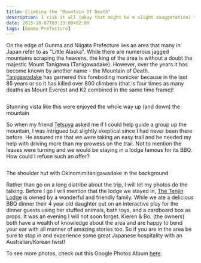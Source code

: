 ```yaml
---
title: Climbing the "Mountain Of Death"
description: I risk it all (okay that might be a slight exaggeration) to climb the infamous Mountain of Death also known as Mt. Tanigawa...
date: 2015-10-07T03:13:00+02:00
tags: [Gunma Prefecture]
---
```

<div class=“text-lg m-2”>
<p class="mb-2">On the edge of Gunma and Niigata Prefecture lies an area that many in Japan refer to as "Little Alaska". While there are numerous jagged mountains scraping the heavens, the king of the area is without a doubt the majestic Mount Tanigawa (Tanigawadake). However, over the years it has become known by another name - the Mountain of Death. <a href="https://www.tanigawadake-rw.com/" target="_blank" rel="noopener noreferrer" class="text-red-500 hover:bg-red-500 hover:text-white">Tanigawadake</a> has garnered this foreboding monicker because in the last 85 years or so it has killed over 800 climbers (that is four times as many deaths as Mount Everest and K2 combined in the same time frame)!</p>

<div class="w-8/12 mx-auto mt-2">
<img class="rounded-lg shadow-lg" src="https://fallfish-tenkara-images.s3-us-west-1.amazonaws.com/FfT+-+Mountain+of+Death/mountain+of+death-tanigawadake-gunma+prefecture-hiking-japan-fall+colors-pano.JPG" alt="" />
<p class="italic text-center">Stunning vista like this were enjoyed the whole way up (and down) the mountain</p>
</div>

<p class="mt-2 mb-2">So when my friend <a href="https://www.badgertenkara.com/bt-blog/iwana-tenkara-a-guest-post-by-isaac-tait" target="_blank" rel="noopener noreferrer" class="text-red-500 hover:bg-red-500 hover:text-white">Tetsuya</a> asked me if I could help guide a group up the mountain, I was intrigued but slightly skeptical since I had never been there before. He assured me that we were taking an easy trail and he needed my help with driving more than my prowess on the trail. Not to mention the leaves were turning and we would be staying in a lodge famous for its BBQ. How could I refuse such an offer?</p>

<div class="w-8/12 mx-auto">
<img class="rounded-lg shadow-lg" src="https://fallfish-tenkara-images.s3-us-west-1.amazonaws.com/FfT+-+Mountain+of+Death/mountain+of+death-tanigawadake-gunma+prefecture-hiking-japan-shoulder+hut.JPG" alt="" />
<p class="italic text-center">The shoulder hut with Okinomimitanigawadake in the background</p>
</div>

<p class="mt-2 mb-2">Rather than go on a long diatribe about the trip, I will let my photos do the talking. Before I go I will mention that the lodge we stayed in, <a href="https://www.tenjinlodge.com/your-hosts.php" target="_blank" rel="noopener noreferrer" class="text-red-500 hover:bg-red-500 hover:text-white">The Tenjin Lodge</a> is owned by a wonderful and friendly family. While we ate a delicious BBQ dinner their 4 year old daughter put on an interactive play for the dinner guests using her stuffed animals, bath toys, and a cardboard box as props. It was an evening I will not soon forget. Kieren &amp; Bo. (the owners) both have a wealth of knowledge about the area and are happy to bend your ear with all manner of amazing stories too. So if you are in the area be sure to stop in and experience some great Japanese hospitality with an Australian/Korean twist!</p>

<p class="mt-2 mb-2 italic text-center font-semibold text-gray-400">To see more photos, check out this Google Photos Album <a href="https://photos.app.goo.gl/Jma3LwvZYzWg7tXw7" target="_blank" rel="noopener" class="text-red-500 hover:bg-red-500 hover:text-white">here</a>.</p>
</div>